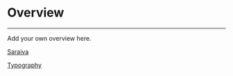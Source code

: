 
# Overview

---

Add your own overview here.

  
[Saraiva](../foundations/color/saraiva.md)  
  
[Typography](../foundations/color/saraiva.md)  
  
